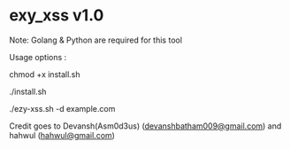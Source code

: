 
#			            exy_xss v1.0                                 	#


Note: Golang & Python are required for this tool

Usage options :

chmod +x install.sh

./install.sh

./ezy-xss.sh -d example.com

Credit goes to Devansh(Asm0d3us) (devanshbatham009@gmail.com)
and  hahwul (hahwul@gmail.com)
